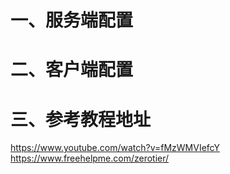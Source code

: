 # 一、服务端配置
# 二、客户端配置
# 三、参考教程地址
https://www.youtube.com/watch?v=fMzWMVIefcY
https://www.freehelpme.com/zerotier/